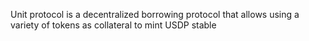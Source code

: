 Unit protocol is a decentralized borrowing protocol that allows using a variety of tokens as collateral to mint USDP stable